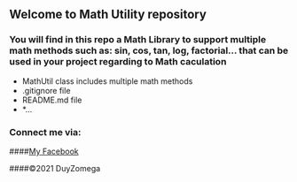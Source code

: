 ## Welcome to Math Utility repository

### You will find in this repo a Math Library to support multiple math methods such as: sin, cos, tan, log, factorial... that can be used in your project regarding to Math caculation

* MathUtil class includes multiple math methods
* .gitignore file 
* README.md file
* *...

### Connect me via:
####[My Facebook](https://www.facebook.com/khanhduy.ho.148/)

####©2021 DuyZomega
